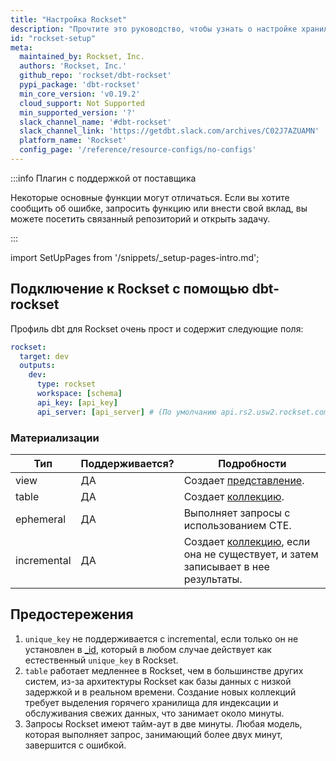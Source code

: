 ```yaml
---
title: "Настройка Rockset"
description: "Прочтите это руководство, чтобы узнать о настройке хранилища Rockset в dbt."
id: "rockset-setup"
meta:
  maintained_by: Rockset, Inc.
  authors: 'Rockset, Inc.'
  github_repo: 'rockset/dbt-rockset'
  pypi_package: 'dbt-rockset'
  min_core_version: 'v0.19.2'
  cloud_support: Not Supported
  min_supported_version: '?'
  slack_channel_name: '#dbt-rockset'
  slack_channel_link: 'https://getdbt.slack.com/archives/C02J7AZUAMN'
  platform_name: 'Rockset'
  config_page: '/reference/resource-configs/no-configs'
---
```


:::info Плагин с поддержкой от поставщика

Некоторые основные функции могут отличаться. Если вы хотите сообщить об ошибке, запросить функцию или внести свой вклад, вы можете посетить связанный репозиторий и открыть задачу.

:::

import SetUpPages from '/snippets/_setup-pages-intro.md';

<SetUpPages meta={frontMatter.meta} />

## Подключение к Rockset с помощью **dbt-rockset**

Профиль dbt для Rockset очень прост и содержит следующие поля:

<File name='profiles.yml'>

```yaml
rockset:
  target: dev
  outputs:
    dev:
      type: rockset
      workspace: [schema]
      api_key: [api_key]
      api_server: [api_server] # (По умолчанию api.rs2.usw2.rockset.com)
```

</File>

### Материализации

Тип | Поддерживается? | Подробности
-----|----------------|----------------
view | ДА | Создает [представление](https://rockset.com/docs/views/#gatsby-focus-wrapper).
table | ДА | Создает [коллекцию](https://rockset.com/docs/collections/#gatsby-focus-wrapper).
ephemeral | ДА | Выполняет запросы с использованием CTE.
incremental | ДА | Создает [коллекцию](https://rockset.com/docs/collections/#gatsby-focus-wrapper), если она не существует, и затем записывает в нее результаты.

## Предостережения
1. `unique_key` не поддерживается с incremental, если только он не установлен в [_id](https://rockset.com/docs/special-fields/#the-_id-field), который в любом случае действует как естественный `unique_key` в Rockset.
2. <Term id="materialization" /> `table` работает медленнее в Rockset, чем в большинстве других систем, из-за архитектуры Rockset как базы данных с низкой задержкой и в реальном времени. Создание новых коллекций требует выделения горячего хранилища для индексации и обслуживания свежих данных, что занимает около минуты.
3. Запросы Rockset имеют тайм-аут в две минуты. Любая модель, которая выполняет запрос, занимающий более двух минут, завершится с ошибкой.
